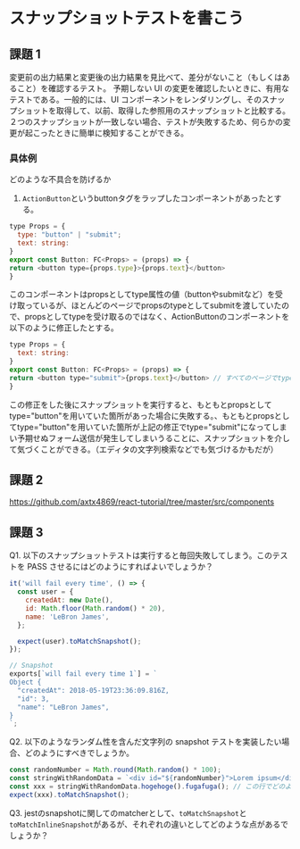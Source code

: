 # スナップショットテストを書こう

## 課題 1

変更前の出力結果と変更後の出力結果を見比べて、差分がないこと（もしくはあること）を確認するテスト。
予期しない UI の変更を確認したいときに、有用なテストである。一般的には、UI コンポーネントをレンダリングし、そのスナップショットを取得して、以前、取得した参照用のスナップショットと比較する。２つのスナップショットが一致しない場合、テストが失敗するため、何らかの変更が起こったときに簡単に検知することができる。

### 具体例

どのような不具合を防げるか

1. `ActionButton`というbuttonタグをラップしたコンポーネントがあったとする。
```javascript
type Props = {
  type: "button" | "submit";
  text: string:
}
export const Button: FC<Props> = (props) => {
return <button type={props.type}>{props.text}</button>
}

```

このコンポーネントはpropsとしてtype属性の値（buttonやsubmitなど）を受け取っているが、ほとんどのページでpropsのtypeとしてsubmitを渡していたので、propsとしてtypeを受け取るのではなく、ActionButtonのコンポーネントを以下のように修正したとする。

```javascript
type Props = {
  text: string:
}
export const Button: FC<Props> = (props) => {
return <button type="submit">{props.text}</button> // すべてのページでtype="submit"を指定しても良いと勘違いし、ベタ書きをしてしまったケース
}

```

この修正をした後にスナップショットを実行すると、もともとpropsとしてtype="button"を用いていた箇所があった場合に失敗する。、もともとpropsとしてtype="button"を用いていた箇所が上記の修正でtype="submit"になってしまい予期せぬフォーム送信が発生してしまいうることに、スナップショットを介して気づくことができる。（エディタの文字列検索などでも気づけるかもだが）



## 課題 2

https://github.com/axtx4869/react-tutorial/tree/master/src/components

## 課題 3

Q1. 以下のスナップショットテストは実行すると毎回失敗してしまう。このテストを PASS させるにはどのようにすればよいでしょうか？

```javascript
it('will fail every time', () => {
  const user = {
    createdAt: new Date(),
    id: Math.floor(Math.random() * 20),
    name: 'LeBron James',
  };

  expect(user).toMatchSnapshot();
});

// Snapshot
exports[`will fail every time 1`] = `
Object {
  "createdAt": 2018-05-19T23:36:09.816Z,
  "id": 3,
  "name": "LeBron James",
}
`;
```

Q2. 以下のようなランダム性を含んだ文字列の snapshot テストを実装したい場合、どのようにすべきでしょうか。

```javascript
const randomNumber = Math.round(Math.random() * 100);
const stringWithRandomData = `<div id="${randomNumber}">Lorem ipsum</div>`; // ←stringWithRandomDataに対してのsnapshotを作成したい
const xxx = stringWithRandomData.hogehoge().fugafuga(); // この行でどのような処理を行ってあげればよいでしょうか
expect(xxx).toMatchSnapshot();
```

Q3. jestのsnapshotに関してのmatcherとして、`toMatchSnapshot`と`toMatchInlineSnapshot`があるが、それぞれの違いとしてどのような点があるでしょうか？
